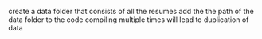 create a data folder that consists of all the resumes 
add the the path of the data folder to the code
compiling multiple times will lead to duplication of data
